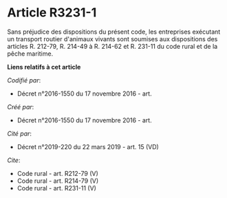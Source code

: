 # Article R3231-1

Sans préjudice des dispositions du présent code, les entreprises exécutant un transport routier d'animaux vivants sont
soumises aux dispositions des articles R. 212-79, R. 214-49 à R. 214-62 et R. 231-11 du code rural et de la pêche maritime.

**Liens relatifs à cet article**

_Codifié par_:

  - Décret n°2016-1550 du 17 novembre 2016 - art.

_Créé par_:

  - Décret n°2016-1550 du 17 novembre 2016 - art.

_Cité par_:

  - Décret n°2019-220 du 22 mars 2019 - art. 15 (VD)

_Cite_:

  - Code rural - art. R212-79 (V)
  - Code rural - art. R214-79 (V)
  - Code rural - art. R231-11 (V)
